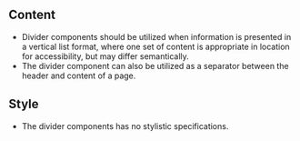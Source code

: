 

## Content

* Divider components should be utilized when information is presented in a vertical list format, where one set of
content is appropriate in location for accessibility, but may differ semantically.
* The divider component can also be utilized as a separator between the header and content of a page.


## Style

* The divider components has no stylistic specifications.

